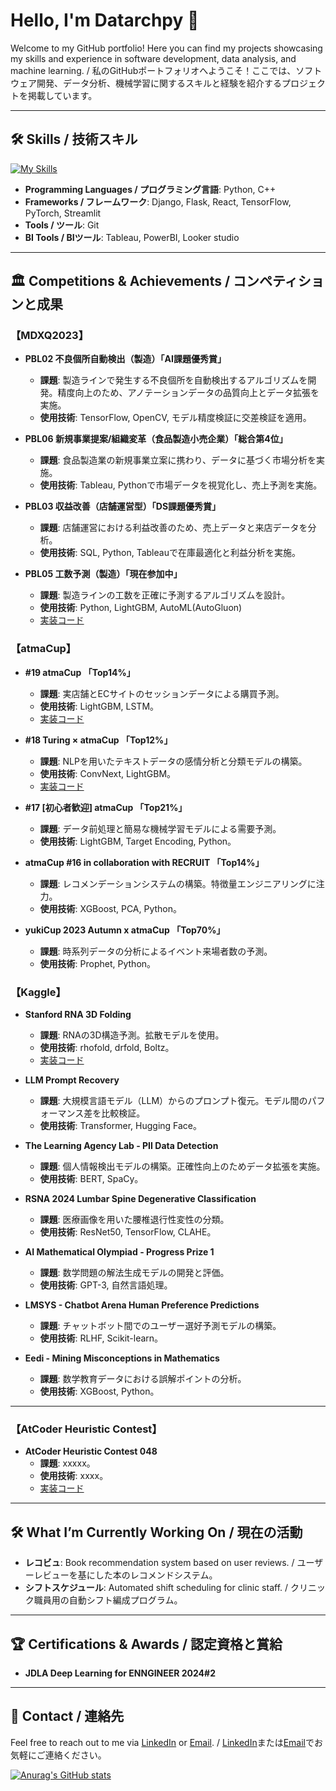 # Hello, I'm Datarchpy 👋

Welcome to my GitHub portfolio! Here you can find my projects showcasing my skills and experience in software development, data analysis, and machine learning. / 私のGitHubポートフォリオへようこそ！ここでは、ソフトウェア開発、データ分析、機械学習に関するスキルと経験を紹介するプロジェクトを掲載しています。

---

## 🛠️ Skills / 技術スキル
[![My Skills](https://skillicons.dev/icons?i=py&theme=dark)](https://skillicons.dev)
- **Programming Languages / プログラミング言語**: Python, C++
- **Frameworks / フレームワーク**: Django, Flask, React, TensorFlow, PyTorch, Streamlit
- **Tools / ツール**: Git
- **BI Tools / BIツール**: Tableau, PowerBI, Looker studio

---

## 🏛️ Competitions & Achievements / コンペティションと成果


### 【MDXQ2023】
- **PBL02 不良個所自動検出（製造）「AI課題優秀賞」**
  - **課題**: 製造ラインで発生する不良個所を自動検出するアルゴリズムを開発。精度向上のため、アノテーションデータの品質向上とデータ拡張を実施。
  - **使用技術**: TensorFlow, OpenCV, モデル精度検証に交差検証を適用。

- **PBL06 新規事業提案/組織変革（食品製造小売企業）「総合第4位」**
  - **課題**: 食品製造業の新規事業立案に携わり、データに基づく市場分析を実施。
  - **使用技術**: Tableau, Pythonで市場データを視覚化し、売上予測を実施。

- **PBL03 収益改善（店舗運営型）「DS課題優秀賞」**
  - **課題**: 店舗運営における利益改善のため、売上データと来店データを分析。
  - **使用技術**: SQL, Python, Tableauで在庫最適化と利益分析を実施。

- **PBL05 工数予測（製造）「現在参加中」**
  - **課題**: 製造ラインの工数を正確に予測するアルゴリズムを設計。
  - **使用技術**: Python, LightGBM, AutoML(AutoGluon)
  - [実装コード](https://github.com/Datarchpy/pbl05_mdxq2024)


### 【atmaCup】
- **#19 atmaCup 「Top14%」**
  - **課題**: 実店舗とECサイトのセッションデータによる購買予測。
  - **使用技術**: LightGBM, LSTM。
  - [実装コード](https://github.com/Datarchpy/Turing_atmaCup18)

- **#18 Turing × atmaCup 「Top12%」**
  - **課題**: NLPを用いたテキストデータの感情分析と分類モデルの構築。
  - **使用技術**: ConvNext, LightGBM。
  - [実装コード](https://github.com/Datarchpy/Turing_atmaCup18)
  

- **#17 [初心者歓迎] atmaCup 「Top21%」**
  - **課題**: データ前処理と簡易な機械学習モデルによる需要予測。
  - **使用技術**: LightGBM, Target Encoding, Python。

- **atmaCup #16 in collaboration with RECRUIT 「Top14%」**
  - **課題**: レコメンデーションシステムの構築。特徴量エンジニアリングに注力。
  - **使用技術**: XGBoost, PCA, Python。

- **yukiCup 2023 Autumn x atmaCup 「Top70%」**
  - **課題**: 時系列データの分析によるイベント来場者数の予測。
  - **使用技術**: Prophet, Python。

### 【Kaggle】
- **Stanford RNA 3D Folding**
  - **課題**: RNAの3D構造予測。拡散モデルを使用。
  - **使用技術**: rhofold, drfold, Boltz。
  - [実装コード](https://github.com/Datarchpy/Stanford-RNA-3D-Folding)

- **LLM Prompt Recovery**
  - **課題**: 大規模言語モデル（LLM）からのプロンプト復元。モデル間のパフォーマンス差を比較検証。
  - **使用技術**: Transformer, Hugging Face。

- **The Learning Agency Lab - PII Data Detection**
  - **課題**: 個人情報検出モデルの構築。正確性向上のためデータ拡張を実施。
  - **使用技術**: BERT, SpaCy。

- **RSNA 2024 Lumbar Spine Degenerative Classification**
  - **課題**: 医療画像を用いた腰椎退行性変性の分類。
  - **使用技術**: ResNet50, TensorFlow, CLAHE。

- **AI Mathematical Olympiad - Progress Prize 1**
  - **課題**: 数学問題の解法生成モデルの開発と評価。
  - **使用技術**: GPT-3, 自然言語処理。

- **LMSYS - Chatbot Arena Human Preference Predictions**
  - **課題**: チャットボット間でのユーザー選好予測モデルの構築。
  - **使用技術**: RLHF, Scikit-learn。

- **Eedi - Mining Misconceptions in Mathematics**
  - **課題**: 数学教育データにおける誤解ポイントの分析。
  - **使用技術**: XGBoost, Python。

---
### 【AtCoder Heuristic Contest】
- **AtCoder Heuristic Contest 048**
  - **課題**: xxxxx。
  - **使用技術**: xxxx。
  - [実装コード](https://github.com/Datarchpy/Stanford-RNA-3D-Folding)
---

## 🛠️ What I’m Currently Working On / 現在の活動
- **レコビュ**: Book recommendation system based on user reviews. / ユーザーレビューを基にした本のレコメンドシステム。
- **シフトスケジュール**: Automated shift scheduling for clinic staff. / クリニック職員用の自動シフト編成プログラム。

---

## 🏆 Certifications & Awards / 認定資格と賞給
- **JDLA Deep Learning for ENNGINEER 2024#2** 
---

## 📣 Contact / 連絡先
Feel free to reach out to me via [LinkedIn](https://www.linkedin.com/in/your-profile) or [Email](mailto:your-email@example.com). / [LinkedIn](https://www.linkedin.com/in/your-profile)または[Email](mailto:your-email@example.com)でお気軽にご連絡ください。

[![Anurag's GitHub stats](https://github-readme-stats.vercel.app/api?username=datarchpy&show_icons=true&theme=onedark)](https://github.com/anuraghazra/github-readme-stats)





